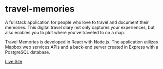 # travel-memories

A fullstack application for people who love to travel and document their memories. This digital travel diary not only captures your experiences, but also enables you to plot where you've traveled to on a map.

Travel Memories is developed in React with Node.js. The application utilizes Mapbox web services APIs and a back-end server created in Express with a PostgreSQL database.

<a href="https://travel-memories-journal.herokuapp.com/">Live Site</a>

